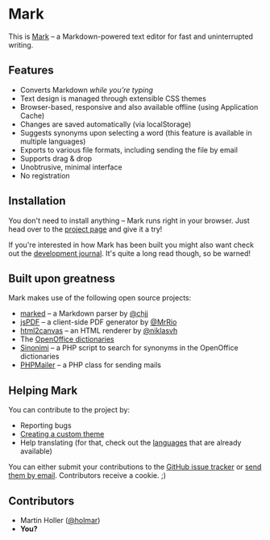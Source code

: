 # Mark

This is [Mark](http://mark.martinholler.com) – a Markdown-powered text editor for fast and uninterrupted writing.

## Features

- Converts Markdown _while you’re typing_
- Text design is managed through extensible CSS themes
- Browser-based, responsive and also available offline (using Application Cache)
- Changes are saved automatically (via localStorage)
- Suggests synonyms upon selecting a word (this feature is available in multiple languages)
- Exports to various file formats, including sending the file by email
- Supports drag & drop
- Unobtrusive, minimal interface
- No registration

## Installation

You don't need to install anything – Mark runs right in your browser. Just head over to the [project page](http://mark.martinholler.com) and give it a try!

If you're interested in how Mark has been built you might also want check out the [development journal](http://www.martinholler.com/marks-story). It's quite a long read though, so be warned!

## Built upon greatness

Mark makes use of the following open source projects:

- [marked](https://github.com/chjj/marked) – a Markdown parser by [@chjj](https://github.com/chjj)
- [jsPDF](https://github.com/MrRio/jsPDF) – a client-side PDF generator by [@MrRio](https://github.com/MrRio)
- [html2canvas](https://github.com/niklasvh/html2canvas) – an HTML renderer by [@niklasvh](https://github.com/niklasvh)
- The [OpenOffice dictionaries](https://www.openoffice.org/lingucomponent/)
- [Sinonimi](http://sinonimi.sourceforge.net/) – a PHP script to search for synonyms in the OpenOffice dictionaries
- [PHPMailer](https://github.com/PHPMailer/PHPMailer) – a PHP class for sending mails

## Helping Mark

You can contribute to the project by:

- Reporting bugs
- [Creating a custom theme](https://github.com/holmar/mark/blob/master/THEMES.md)
- Help translating (for that, check out the [languages](https://github.com/holmar/mark/tree/master/languages) that are already available)

You can either submit your contributions to the [GitHub issue tracker](https://github.com/holmar/mark/issues) or [send them by email](mailto:servus@martinholler.com). Contributors receive a cookie. ;)

## Contributors

- Martin Holler ([@holmar](https://github.com/holmar))
- **You?**